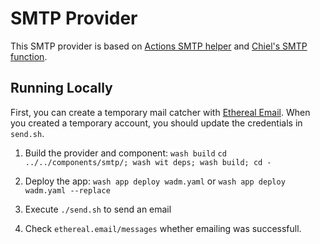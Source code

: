 # SMTP Provider

This SMTP provider is based on [Actions SMTP helper](https://github.com/bettyblocks/cli/wiki/Functions:SMTP) and [Chiel's SMTP function](https://github.com/Betty-Blocks-Services/chiels-block-store-functions/blob/main/functions/send-email/2.3/index.js).

## Running Locally

First, you can create a temporary mail catcher with [Ethereal Email](https://ethereal.email/messages).
When you created a temporary account, you should update the credentials in `send.sh`.

1. Build the provider and component:
`wash build`
`cd ../../components/smtp/; wash wit deps; wash build; cd -`

2. Deploy the app:
`wash app deploy wadm.yaml`
or
`wash app deploy wadm.yaml --replace`

3. Execute `./send.sh` to send an email

4. Check `ethereal.email/messages` whether emailing was successfull.
